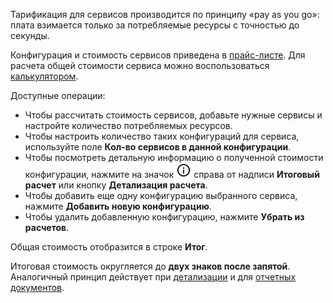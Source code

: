 Тарификация для сервисов производится по принципу «pay as you go»: плата взимается только за потребляемые ресурсы с точностью до секунды.

Конфигурация и стоимость сервисов приведена в [прайс-листе](https://mcs.mail.ru/pricelist). Для расчета общей стоимости сервиса можно воспользоваться [калькулятором](https://mcs.mail.ru/pricing/).

Доступные операции:

- Чтобы рассчитать стоимость сервисов, добавьте нужные сервисы и настройте количество потребляемых ресурсов.
- Чтобы настроить количество таких конфигураций для сервиса, используйте поле **Кол-во сервисов в данной конфигурации**.
- Чтобы посмотреть детальную информацию о полученной стоимости конфигурации, нажмите на значок ![Детализация расчета](./assets/info_icon.svg "inline") справа от надписи **Итоговый расчет** или кнопку **Детализация расчета**.
- Чтобы добавить еще одну конфигурацию выбранного сервиса, нажмите **Добавить новую конфигурацию**.
- Чтобы удалить добавленную конфигурацию, нажмите **Убрать из расчетов**.

Общая стоимость отобразится в строке **Итог**.

<warn>

Итоговая стоимость округляется до **двух знаков после запятой**. Аналогичный принцип действует при [детализации](../operations/detail/) и для [отчетных документов](../operations/report/).

</warn>
